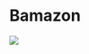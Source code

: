 # Bamazon

![](https://d2dbcy3pizb4qx.cloudfront.net/items/3H2F2s262p0f0F1V2T0k/%5B106751dd038b262506e1596eac88902b%5D_bamazon.gif)
